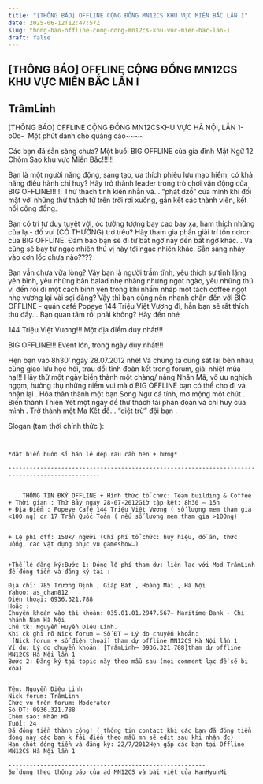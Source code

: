 ```yaml
---
title: "[THÔNG BÁO] OFFLINE CỘNG ĐỒNG MN12CS KHU VỰC MIỀN BẮC LẦN I"
date: 2025-06-12T12:47:57Z
slug: thong-bao-offline-cong-dong-mn12cs-khu-vuc-mien-bac-lan-i
draft: false
---
```


## [THÔNG BÁO] OFFLINE CỘNG ĐỒNG MN12CS KHU VỰC MIỀN BẮC LẦN I

## TrâmLinh

[THÔNG BÁO] OFFLINE CỘNG ĐỒNG MN12CS​KHU VỰC HÀ NỘI, LẦN 1​-o0o-​ ​ ​Một phút dành cho quảng cáo~~~~
 
 
Các bạn đã sẵn sàng chưa? Một buổi BIG OFFLINE của gia đình Mật Ngữ 12 Chòm Sao khu vực Miền Bắc!!!!!! 
 
 
Bạn là một người năng động, sáng tạo, ưa thích phiêu lưu mạo hiểm, có khả năng điều hành chỉ huy? Hãy trở thành leader trong trò chơi vận động của BIG OFFLINE!!!!!! Thử thách tính kiên nhẫn và… “phát dzồ” của mình khi đối mặt với những thử thách từ trên trời rơi xuống, gắn kết các thành viên, kết nối cộng đồng. 
 
 
Bạn có trí tư duy tuyệt vời, óc tưởng tượng bay cao bay xa, ham thích những của lạ - đố vui (CÓ THƯỞNG) trớ trêu? Hãy tham gia phần giải trí tốn nơron của BIG OFFLINE. Đảm bảo bạn sẽ đi từ bất ngờ này đến bất ngờ khác. . Và cũng sẽ bay từ ngạc nhiên thú vị này tới ngạc nhiên khác. Sẵn sàng nhảy vào cơn lốc chưa nào???? 
 
 
Bạn vẫn chưa vừa lòng? Vậy bạn là người trầm tĩnh, yêu thích sự tĩnh lặng yên bình, yêu những bản balad nhẹ nhàng nhưng ngọt ngào, yêu những thú vị đến rồi đi một cách bình yên trong khi nhấm nháp một tách coffee ngọt nhẹ vương lại vài sợi đắng? Vậy thì bạn cũng nên nhanh chân đến với BIG OFFLINE - quán café Popeye 144 Triệu Việt Vương đi, hẳn bạn sẽ rất thích thú đấy. . Bạn quan tâm rồi phải không? Hãy đến nhé 
 
 
144 Triệu Việt Vương!!! Một địa điểm duy nhất!!!
 
 
BIG OFFLINE!!! Event lớn, trong ngày duy nhất!!!
 
 
Hẹn bạn vào 8h30’ ngày 28.07.2012 nhé! Và chúng ta cùng sát lại bên nhau, cùng giao lưu học hỏi, trau dồi tình đoàn kết trong forum, giải nhiệt mùa hạ!!! Hãy thử một ngày biến thành một chàng/ nàng Nhân Mã, vô ưu nghịch ngợm, hưởng thụ những niềm vui mà ở BIG OFFLINE bạn có thể cho đi và nhận lại . Hóa thân thành một bạn Song Ngư cá tính, mơ mộng một chút . Biến thành Thiên Yết một ngày để thử thách tài phán đoán và chỉ huy của mình . Trở thành một Ma Kết để… “diệt trừ” đội bạn .
 
 
Slogan (tạm thời chính thức ):
 
~~~~~HÒA MÌNH VỚI MẬT NGỮ~~~~~~​ 
 
 
*đặt biển buôn sỉ bán lẻ dép rau cần hen + hứng* 
 
------------------------------------------------------------------------------------------------
 
 
 ​ ​ ​ ​THÔNG TIN ĐKÝ OFFLINE ​+ Hình thức tổ chức: Team building & Coffee
+ Thời gian : Thứ Bảy ngày 28-07-2012Giờ tập kết: 8h30 – 15h
+ Địa Điểm : Popeye Café 144 Triệu Việt Vương ( số lượng mem tham gia <100 ng) or 17 Trần Quốc Toản ( nếu số lượng mem tham gia >100ng)
 
 
+ Lệ phí off: 150k/ người (Chi phí tổ chức: huy hiệu, đồ ăn, thức uống, các vật dụng phục vụ gameshow…)
 
 
+Thể lệ đăng ký:Bước 1: Đóng lệ phí tham dự: liên lạc với Mod TrâmLinh để đóng tiền và đăng ký tại :

Địa chỉ: 785 Trương Định , Giáp Bát , Hoàng Mai , Hà Nội
Yahoo: as_chan812
Điện thoại: 0936.321.788 
Hoặc :
Chuyển khoản vào tài khoản: 035.01.01.2947.567– Maritime Bank - Chi nhánh Nam Hà Nội
Chủ tk: Nguyễn Huyền Diệu Linh.
Khi ck ghi rõ Nick forum – Số ĐT – Lý do chuyển khoản:
 [Nick forum + số điện thoại] tham dự offline MN12CS Hà Nội lần 1
Ví dụ: Lý do chuyển khoản: [TrâmLinh– 0936.321.788]tham dự offline MN12CS Hà Nội lần 1
Bước 2: Đăng ký tại topic này theo mẫu sau (mọi comment lạc đề sẽ bị xóa)
 

Tên: Nguyễn Diệu Linh
Nick forum: TrâmLinh
Chức vụ trên forum: Moderator
Số ĐT: 0936.321.788
Chòm sao: Nhân Mã
Tuổi: 24
Đã đóng tiền thành công! ( thông tin contact khi các bạn đã đóng tiền dòng này các bạn k fải điền theo mẫu mh sẽ edit sau khi nhận đc)
Hạn chót đóng tiền và đăng ký: 22/7/2012Hẹn gặp các bạn tại Offline MN12CS Hà Nội lần 1 
 
--------------------------------------------------------
Sử dụng theo thông báo của ad MN12CS và bài viết của HanHyunMi